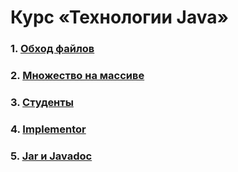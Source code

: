 # Курс «Технологии Java»

### 1. [Обход файлов](https://github.com/AlexandrSinitsyn/java-andvanced/tree/main/solutions/java-solutions/walk)

### 2. [Множество на массиве](https://github.com/AlexandrSinitsyn/java-andvanced/tree/main/solutions/java-solutions/arrayset)

### 3. [Студенты](https://github.com/AlexandrSinitsyn/java-andvanced/tree/main/solutions/java-solutions/student)

### 4. [Implementor](https://github.com/AlexandrSinitsyn/java-andvanced/tree/main/solutions/java-solutions/implementor)

### 5. [Jar и Javadoc](https://github.com/AlexandrSinitsyn/java-andvanced/tree/main/solutions/java-solutions/implementor)
